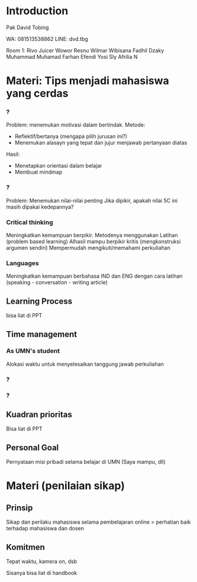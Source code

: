 # Introduction
Pak David Tobing

WA: 081513538862
LINE: dvd.tbg

Room 1:
Rivo Juicer Wowor
Resnu Wilmar Wibisana
Fadhil Dzaky Muhammad
Muhamad Farhan Efendi
Yosi Sly Afrilia N

# Materi: Tips menjadi mahasiswa yang cerdas

### ?
Problem: menemukan motivasi dalam bertindak.
Metode: 
- Reflektif/bertanya (mengapa pilih jurusan ini?)
- Menemukan alasayn yang tepat dan jujur menjawab pertanyaan diatas

Hasil:
- Menetapkan orientasi dalam belajar
- Membuat mindmap

### ?
Problem: Menemukan nilai-nilai penting
Jika dipikir, apakah nilai 5C ini masih dipakai kedepannya?

### Critical thinking
Meningkatkan kemampuan berpikir. Metodenya menggunakan Latihan (problem based learning)
Alhasil mampu berpikir kritis (mengkonstruksi argumen sendiri)
Mempermudah mengikuti/memahami perkuliahan

### Languages
Meningkatkan kemampuan berbahasa IND dan ENG dengan cara latihan (speaking - conversation - writing article)

## Learning Process
bisa liat di PPT

## Time management
### As UMN's student
Alokasi waktu untuk menyelesaikan tanggung jawab perkuliahan
### ?
### ?

## Kuadran prioritas
Bisa liat di PPT

## Personal Goal
Pernyataan misi pribadi selama belajar di UMN (Saya mampu, dll)


# Materi (penilaian sikap)
## Prinsip
Sikap dan perilaku mahasiswa selama pembelajaran online = perhatian baik terhadap mahasiswa dan dosen

## Komitmen
Tepat waktu, kamera on, dsb

Sisanya bisa liat di handbook
